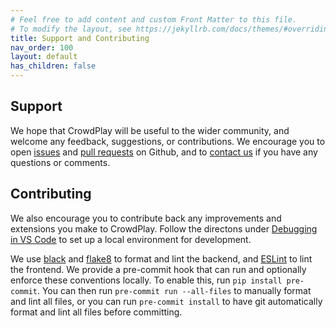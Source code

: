 ```yaml
---
# Feel free to add content and custom Front Matter to this file.
# To modify the layout, see https://jekyllrb.com/docs/themes/#overriding-theme-defaults
title: Support and Contributing
nav_order: 100
layout: default
has_children: false
---
```


## Support

We hope that CrowdPlay will be useful to the wider community, and welcome any feedback, suggestions, or contributions. We encourage you to open [issues](https://github.com/mgerstgrasser/crowdplay/issues) and [pull requests](https://github.com/mgerstgrasser/crowdplay/pulls) on Github, and to [contact us](mailto:matthias@seas.harvard.edu) if you have any questions or comments.

## Contributing

We also encourage you to contribute back any improvements and extensions you make to CrowdPlay. Follow the directons under [Debugging in VS Code](../running_crowdplay/debugging.markdown) to set up a local environment for development.

We use [black](https://github.com/psf/black) and [flake8](https://flake8.pycqa.org/en/latest/) to format and lint the backend, and [ESLint](https://eslint.org/) to lint the frontend. We provide a pre-commit hook that can run and optionally enforce these conventions locally. To enable this, run `pip install pre-commit`. You can then run `pre-commit run --all-files` to manually format and lint all files, or you can run `pre-commit install` to have git automatically format and lint all files before committing.
